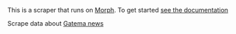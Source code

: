 This is a scraper that runs on [Morph](https://morph.io). To get started [see the documentation](https://morph.io/documentation)

Scrape data about [Gatema news](http://dvr.gatema.cz/novinky/seznam.htm)
